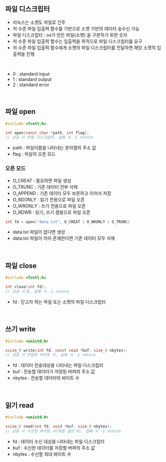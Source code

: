 ## 파일 디스크립터

- 리눅스는 소켓도 파일로 간주
- 저 수준 파일 입출력 함수를 기반으로 소켓 기반의 데이터 송수신 가능
- 파일 디스크립터 : os가 만든 파일(소켓) 을 구분하기 위한 숫자
- 저 수준 파일 입출력 함수는 입출력을 목적으로 파일 디스크립터를 요구
- 저 수준 파일 입출력 함수에게 소켓의 파일 디스크립터를 전달하면 해당 소켓의 입출력을 진행
<br>

- 0 : standard input
- 1 : standard output
- 2 : standard error
<br>

## 파일 open

```c
#include <fcntl.h>

int open(const char *path, int flag);
// 성공 시 파일 디스크립터, 실패 시 -1 return
```

- path : 파일이름을 나타내는 문자열의 주소 값
- flag : 파일의 오픈 모드

### 오픈 모드

- O_CREAT : 필요하면 파일 생성
- O_TRUNC : 기존 데이터 전부 삭제
- O_APPEND : 기존 데이터 모두 보존하고 이어서 저장
- O_RDONLY : 읽기 전용으로 파일 오픈
- O_WRONLY : 쓰기 전용으로 파일 오픈
- O_RDWR : 읽기, 쓰기 겸용으로 파일 오픈

```c
int fd = open("data.txt", O_CREAT | O_WRONLY | O_TRUNC)
```

- data.txt 파일이 없다면 생성
- data.txt 파일이 이미 존재한다면 기존 데이터 모두 삭제
<br>

## 파일 close

```c
#include <fcntl.h>

int close(int fd);
// 성공 시 0, 실패 시 -1 return
```

- fd : 닫고자 하는 파일 또는 소켓의 파일 디스크립터
<br>

## 쓰기 write

```c
#include <unistd.h>

ssize_t write(int fd, const void *buf, size_t nbytes);
// 성공 시 전달한 바이트 수, 실패 시 -1 return
```

- fd : 데이터 전송대상을 나타내는 파일 디스크립터
- buf : 전송할 데이터가 저장된 버퍼의 주소 값
- nbytes : 전송할 데이터의 바이트 수
<br>

## 읽기 read

```c
#include <unistd.h>

ssize_t read(int fd, void *buf, size_t nbytes);
// 성공 시 수신한 바이트 수(파일 끝은 0), 실패 시 -1 return
```

- fd : 데이터 수신 대상을 나타내는 파일 디스크립터
- buf : 수신한 데이터를 저장할 버퍼의 주소 값
- nbytes : 수신할 최대 바이트 수

